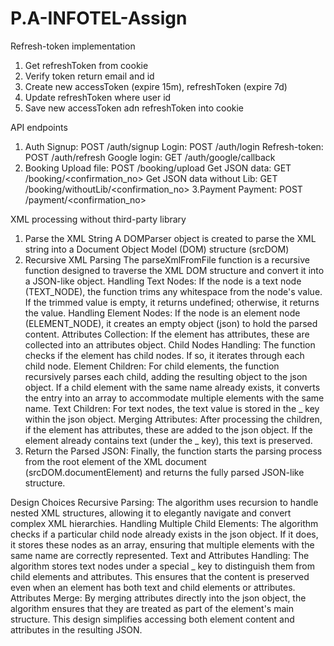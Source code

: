 # P.A-INFOTEL-Assign

Refresh-token implementation
  1. Get refreshToken from cookie
  2. Verify token return email and id
  3. Create new accessToken (expire 15m), refreshToken (expire 7d)
  4. Update refreshToken where user id
  5. Save new accessToken adn refreshToken into cookie
  
API endpoints
  1. Auth
      Signup: POST /auth/signup 
      Login: POST /auth/login
      Refresh-token: POST /auth/refresh
      Google login: GET /auth/google/callback 
  3. Booking
      Upload file: POST /booking/upload
      Get JSON data: GET /booking/<confirmation_no>
      Get JSON data without Lib: GET /booking/withoutLib/<confirmation_no>
  3.Payment 
      Payment: POST /payment/<confirmation_no>

XML processing without third-party library
  1. Parse the XML String 
    A DOMParser object is created to parse the XML string into a Document Object Model (DOM) structure (srcDOM)
  2. Recursive XML Parsing
    The parseXmlFromFile function is a recursive function designed to traverse the XML DOM structure and convert it into a JSON-like object.
    Handling Text Nodes:
      If the node is a text node (TEXT_NODE), the function trims any whitespace from the node's value. If the trimmed value is empty, it returns undefined; otherwise, it returns the value.
    Handling Element Nodes:
      If the node is an element node (ELEMENT_NODE), it creates an empty object (json) to hold the parsed content.
    Attributes Collection:
      If the element has attributes, these are collected into an attributes object.
    Child Nodes Handling:
      The function checks if the element has child nodes. If so, it iterates through each child node.
    Element Children:
      For child elements, the function recursively parses each child, adding the resulting object to the json object. If a child element with the same name already exists, it converts the entry into an array to accommodate multiple elements with the same name.
    Text Children:
      For text nodes, the text value is stored in the _ key within the json object.
    Merging Attributes:
      After processing the children, if the element has attributes, these are added to the json object. If the element already contains text (under the _ key), this text is preserved.
  3. Return the Parsed JSON:
     Finally, the function starts the parsing process from the root element of the XML document (srcDOM.documentElement) and returns the fully parsed JSON-like structure.
     
Design Choices
  Recursive Parsing: 
    The algorithm uses recursion to handle nested XML structures, allowing it to elegantly navigate and convert complex XML hierarchies.
  Handling Multiple Child Elements: 
    The algorithm checks if a particular child node already exists in the json object. If it does, it stores these nodes as an array, ensuring that multiple elements with the same name are correctly represented.
  Text and Attributes Handling: 
    The algorithm stores text nodes under a special _ key to distinguish them from child elements and attributes. This ensures that the content is preserved even when an element has both text and child elements or attributes.
  Attributes Merge: 
    By merging attributes directly into the json object, the algorithm ensures that they are treated as part of the element's main structure. This design simplifies accessing both element content and attributes in the resulting JSON.
